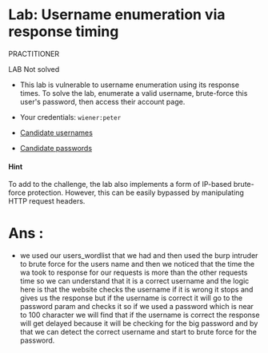 # Lab: Username enumeration via response timing

PRACTITIONER

LAB Not solved

- This lab is vulnerable to username enumeration using its response times. To solve the lab, enumerate a valid username, brute-force this user's password, then access their account page.

- Your credentials: `wiener:peter`
- [Candidate usernames](https://portswigger.net/web-security/authentication/auth-lab-usernames)
- [Candidate passwords](https://portswigger.net/web-security/authentication/auth-lab-passwords)

#### Hint

To add to the challenge, the lab also implements a form of IP-based brute-force protection. However, this can be easily bypassed by manipulating HTTP request headers.

# Ans : 
- we used our users_wordlist that we had and then used the burp intruder to brute force for the users name and then we noticed that the time the wa took to response for our requests is more than the other requests time so we can understand that it is a correct  username  and the logic here is  that the website checks the username if it is wrong it stops and gives us the response but if the username is correct it will go to the  password param and checks it so if we used a password which is near to 100 character we will find that if the username is correct the response will get delayed because it will be checking for the big password and by that we can detect the correct username and start to brute force for the password.







